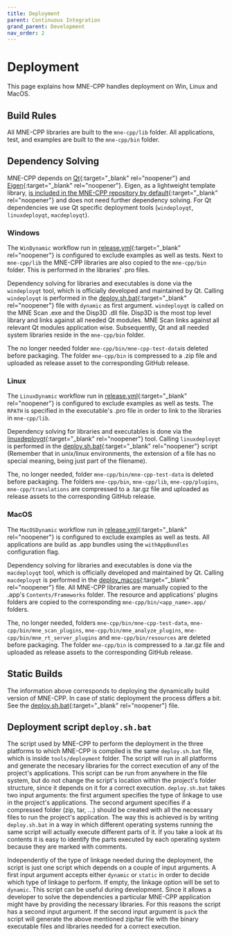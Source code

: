 ```yaml
---
title: Deployment
parent: Continuous Integration
grand_parent: Development
nav_order: 2
---
```


# Deployment

This page explains how MNE-CPP handles deployment on Win, Linux and MacOS.

## Build Rules

All MNE-CPP libraries are built to the `mne-cpp/lib` folder. All applications, test, and examples are built to the `mne-cpp/bin` folder.

## Dependency Solving
MNE-CPP depends on [Qt](https://www.qt.io/){:target="_blank" rel="noopener"} and [Eigen](http://eigen.tuxfamily.org/index.php?title=Main_Page){:target="_blank" rel="noopener"}. Eigen, as a lightweight template library, [is included in the MNE-CPP repository by default](https://github.com/mne-tools/mne-cpp/tree/main/include/3rdParty/eigen3){:target="_blank" rel="noopener"} and does not need further dependency solving. For Qt dependencies we use Qt specific deployment tools (`windeployqt`, `linuxdeployqt`, `macdeployqt`).

### Windows
The `WinDynamic` workflow run in [release.yml](https://github.com/mne-tools/mne-cpp/blob/main/.github/workflows/release.yml){:target="_blank" rel="noopener"} is configured to exclude examples as well as tests. Next to `mne-cpp/lib` the MNE-CPP libraries are also copied to the `mne-cpp/bin` folder. This is performed in the libraries' .pro files. 

Dependency solving for libraries and executables is done via the `windeployqt` tool, which is officially developed and maintained by Qt. Calling `windeployqt` is performed in the [deploy.sh.bat](https://github.com/mne-tools/mne-cpp/blob/main/tools/deployment/deploy.sh.bat){:target="_blank" rel="noopener"} file with `dynamic` as first argument. `windeployqt` is called on the MNE Scan .exe and the Disp3D .dll file. Disp3D is the most top level library and links against all needed Qt modules. MNE Scan links against all relevant Qt modules application wise. Subsequently, Qt and all needed system libraries reside in the `mne-cpp/bin` folder.

The no longer needed folder `mne-cpp/bin/mne-cpp-test-data`is deleted before packaging. The folder `mne-cpp/bin` is compressed to a .zip file and uploaded as release asset to the corresponding GitHub release.

### Linux
The `LinuxDynamic` workflow run in [release.yml](https://github.com/mne-tools/mne-cpp/blob/main/.github/workflows/release.yml){:target="_blank" rel="noopener"} is configured to exclude examples as well as tests. The `RPATH` is specified in the executable's .pro file in order to link to the libraries in `mne-cpp/lib`.

Dependency solving for libraries and executables is done via the [linuxdeployqt](https://github.com/probonopd/linuxdeployqt){:target="_blank" rel="noopener"} tool. Calling `linuxdeployqt` is performed in the [deploy.sh.bat](https://github.com/mne-tools/mne-cpp/blob/main/tools/deployment/deploy.sh.bat){:target="_blank" rel="noopener"} script (Remember that in unix/linux environments, the extension of a file has no special meaning, being just part of the filename).

The, no longer needed, folder `mne-cpp/bin/mne-cpp-test-data` is deleted before packaging.  The folders `mne-cpp/bin`, `mne-cpp/lib`, `mne-cpp/plugins`, `mne-cpp/translations` are compressed to a .tar.gz file and uploaded as release assets to the corresponding GitHub release. 

### MacOS
The `MacOSDynamic` workflow run in [release.yml](https://github.com/mne-tools/mne-cpp/blob/main/.github/workflows/release.yml){:target="_blank" rel="noopener"} is configured to exclude examples as well as tests. All applications are build as .app bundles using the `withAppBundles` configuration flag.

Dependency solving for libraries and executables is done via the `macdeployqt` tool, which is officially developed and maintained by Qt. Calling `macdeployqt` is performed in the [deploy_macos](https://github.com/mne-tools/mne-cpp/blob/main/tools/deployment/deploy.sh.bat){:target="_blank" rel="noopener"} file. All MNE-CPP libraries are manually copied to the .app's `Contents/Frameworks` folder. The resource and applications' plugins folders are copied to the corresponding `mne-cpp/bin/<app_name>.app/` folders. 

The, no longer needed, folders `mne-cpp/bin/mne-cpp-test-data`, `mne-cpp/bin/mne_scan_plugins`, `mne-cpp/bin/mne_analyze_plugins`, `mne-cpp/bin/mne_rt_server_plugins` and `mne-cpp/bin/resources` are deleted before packaging. The folder `mne-cpp/bin` is compressed to a .tar.gz file and uploaded as release assets to the corresponding GitHub release.

## Static Builds

The information above corresponds to deploying the dynamically build version of MNE-CPP. In case of static deployment the process differs a bit. See the [deploy.sh.bat](https://github.com/mne-tools/mne-cpp/blob/main/tools/deployment/deploy.sh.bat){:target="_blank" rel="noopener"} file.

## Deployment script `deploy.sh.bat`
The script used by MNE-CPP to perform the deployment in the three platforms to which MNE-CPP is compiled is the same `deploy.sh.bat` file, which is inside `tools/deployment` folder. The script will run in all platforms and generate the necesary libraries for the correct execution of any of the project's applications. This script can be run from anywhere in the file system, but do not change the script's location within the project's folder structure, since it depends on it for a correct execution. ```deploy.sh.bat``` takes two input arguments: the first argument specifies the type of linkage to use in the project's applications. The second argument specifies if a compressed folder (zip, tar, ...) should be created with all the necessary files to run the project's application. 
The way this is achieved is by writing `deploy.sh.bat` in a way in which different operating systems running the same script will actually execute different parts of it. If you take a look at its contents it is easy to identify the parts executed by each operating system because they are marked with comments. 

Independently of the type of linkage needed during the deployment, the script is just one script which depends on a couple of input arguments. A first input argument accepts either ```dynamic``` or ```static``` in order to decide which type of linkage to perform. If empty, the linkage option will be set to ```dynamic```. This script can be useful during development. Since it allows a developer to solve the dependencies a particular MNE-CPP application might have by providing the necessary libraries. For this reasons the script has a second input argument. If the second input argument is ```pack``` the script will generate the above mentioned zip/tar file with the binary executable files and libraries needed for a correct execution.